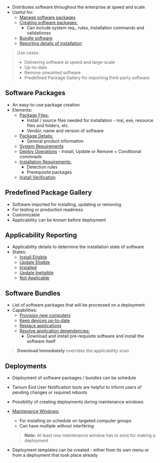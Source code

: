 
- Distributes software throughout the enterprise at speed and scale
- Useful for:
	- <u>Manage software packages</u>
	- <u>Creating software packages:</u>
		- Can include system req., rules, installation commands and validationss
	- <u>Bundle software</u>
	- <u>Reporting details of installation</u>

> Use cases:
> - Delivering software at speed and large-scale
> - Up-to-date
> - Remove unwanted software
> - Predefined Package Gallery for importing third-party software

<h2>Software Packages</h2>

- An easy-to-use package creation
- Elements:
	- <u>Package Files:</u>
		- Install / source files needed for installation - msi, exe, resource files and folders, etc.
		- Vendor, name and version of software
	- <u>Package Details:</u>
		- General product information
	- <u>System Requirements</u>
	- <u>Deploy Operations</u> - Install, Update or Remove + Conditional commnads
	- <u>Installation Requirements:</u>
		- Detection rules
		- Prerequisite packages
	- <u>Install Verification</u>

<h2>Predefined Package Gallery</h2>

- Software imported for installing, updating or removing
- For testing or production readiness
- Customizable
- Applicability can be known before deployment

<h2>Applicability Reporting</h2>

- Applicability details to determine the installation state of software
- States:
	- <u>Install Eligible</u>
	- <u>Update Eligible</u>
	- <u>Installed</u>
	- <u>Update Ineligible</u>
	- <u>Not Applicable</u>

<h2>Software Bundles</h2>

- List of software packages that will be processed on a deployment
- Capabilities:
	- <u>Provision new computers</u>
	- <u>Keep devices up-to-date</u>
	- <u>Replace applications</u>
	- <u>Resolve application dependencies:</u>
		- Download and install pre-requisite software and install the software itself

> **Download Immediately** overrides the applicability scan


<h2>Deployments</h2>

- Deployment of software packages / bundles can be schedule
- Tanium End User Notification tools are helpful to inform users of pending changes or required reboots
- Possibility of creating deployments during maintenance windows
- <u>Maintenance Windows;</u> 
	- For installing on schedule on targeted computer groups
	- Can have multiple without interfering
	>**Note:** At least one maintenance window has to exist for making a deployment
	
- Deployment templates can be created - either from its own menu or from a deployment that took place already

